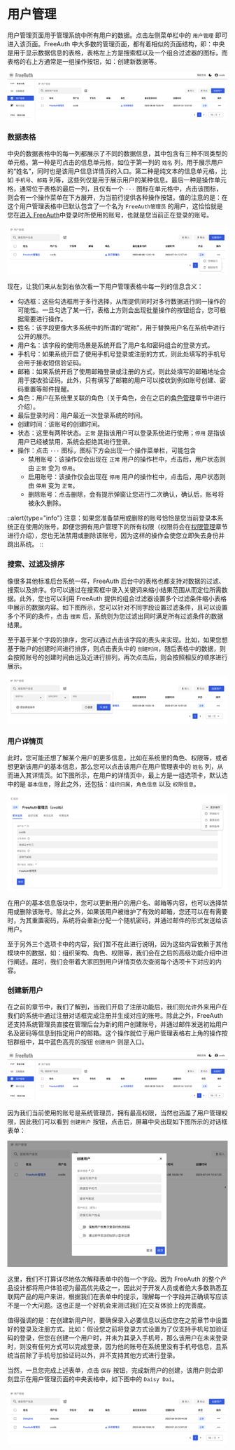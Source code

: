 # 用户管理

用户管理页面用于管理系统中所有用户的数据。点击左侧菜单栏中的 `用户管理` 即可进入该页面。FreeAuth 中大多数的管理页面，都有着相似的页面结构，即：中央是用于显示数据信息的表格，表格左上方是搜索框以及一个组合过滤器的图标，而表格的右上方通常是一组操作按钮，如：创建新数据等。

![FreeAuth User Management](/assets/manual/user-management.png)

### 数据表格

中央的数据表格中的每一列都展示了不同的数据信息，其中包含有三种不同类型的单元格。第一种是可点击的信息单元格，如位于第一列的 `姓名` 列，用于展示用户的“姓名”，同时也是该用户信息详情页的入口。第二种是纯文本的信息单元格，比如 `手机号`、`邮箱` 列等，这些列仅是用于展示用户的某种信息。最后一种是操作单元格，通常位于表格的最后一列，且仅有一个 `···` 图标在单元格中，点击该图标，则会有一个操作菜单在下方展开，为当前行提供各种操作按钮。值的注意的是：在这个用户管理表格中已默认包含了一个名为 `FreeAuth管理员` 的用户，这恰恰就是您在[进入 FreeAuth](/user-manual/freeauth-login)中登录时所使用的账号，也就是您当前正在登录的账号。

![FreeAuth User Management - Row Actions](/assets/manual/user-management-row-actions.png)

现在，让我们来从左到右依次看一下用户管理表格中每一列的信息含义：

* 勾选框：这些勾选框用于多行选择，从而提供同时对多行数据进行同一操作的可能性。一旦勾选了某一行，表格上方则会出现批量操作的按钮组合，您可根据需要进行操作。
* 姓名：该字段更像大多系统中的所谓的“昵称”，用于替换用户名在系统中进行公开的展示。
* 用户名：该字段的使用场景是系统开启了用户名和密码组合的登录方式。
* 手机号：如果系统开启了使用手机号登录或注册的方式，则此处填写的手机号会用于接收短信验证码。
* 邮箱：如果系统开启了使用邮箱登录或注册的方式，则此处填写的邮箱地址会用于接收验证码。此外，只有填写了邮箱的用户可以接收到例如账号创建、密码重置等邮件提醒。
* 角色：用户在系统里关联的角色（关于角色，会在之后的[角色管理](/user-manual/advanced-features/role-management)章节中进行介绍）。
* 最后登录时间：用户最近一次登录系统的时间。
* 创建时间：该账号的创建时间。
* 状态：这里有两种状态。`正常` 是指该用户可以登录系统进行使用；`停用` 是指该用户已经被禁用，系统会拒绝其进行登录。
* 操作：点击 `···` 图标，图标下方会出现一个操作菜单栏，可能包含
    * 禁用账号：该操作仅会出现在 `正常` 用户的操作栏中，点击后，用户状态则由 `正常` 变为 `停用`。
    * 启用账号：该操作仅会出现在 `停用` 用户的操作栏中，点击后，用户状态则由 `停用` 变为 `正常`。
    * 删除账号：点击删除，会有提示弹窗让您进行二次确认，确认后，账号将被永久删除。

::alert{type="info"}
注意：如果您准备禁用或删除的账号恰恰是您当前登录本系统正在使用的账号，即便您拥有用户管理下的所有权限（权限将会在[权限管理](/user-manual/advanced-features/permission-management)章节进行介绍），您也无法禁用或删除该账号，因为这样的操作会使您立即失去身份并跳出系统。
::

### 搜索、过滤及排序

像很多其他标准后台系统一样，FreeAuth 后台中的表格也都支持对数据的过滤、搜索以及排序。你可以通过在搜索框中录入关键词来缩小结果范围从而定位所需数据。此外，您也可以利用 FreeAuth 提供的组合过滤器设置多个过滤条件缩小表格中展示的数据内容。如下图所示，您可以针对不同字段设置过滤条件，且可以设置多个不同的条件，点击 `搜索` 后，系统则为您过滤出同时满足所有过滤条件的数据结果。

至于基于某个字段的排序，您可以通过点击该字段的表头来实现。比如，如果您想基于账户的创建时间进行排序，则点击表头中的 `创建时间`，随后表格中的数据，则会按照账号的创建时间由远及近进行排列，再次点击后，则会按照相反的顺序进行展示。

![FreeAuth User Management - Filter](/assets/manual/user-management-filter.png)

### 用户详情页

此时，您可能还想了解某个用户的更多信息，比如在系统里的角色、权限等，或者想更新该用户的基本信息，那么您可以点击该用户在用户管理表中的 `姓名` 列，从而进入其详情页。如下图所示，在用户的详情页中，最上方是一组选项卡，默认选中的是 `基本信息`，除此之外，还包括：`组织归属`，`角色信息` 以及 `权限信息`。

![FreeAuth User Details Page](/assets/manual/user-details-page.png)

在用户的基本信息版块中，您可以更新用户的用户名、邮箱等内容，也可以选择禁用或删除该账号。除此之外，如果该用户被维护了有效的邮箱，您还可以在有需要时，为其重置密码，系统将会重新分配一个随机密码，并通过邮件的形式发送给该用户。

至于另外三个选项卡中的内容，我们暂不在此进行说明，因为这些内容依赖于其他模块中的数据，如：组织架构、角色、权限等，我们会在之后的高级功能介绍中进行阐述。届时，我们会带着大家回到用户详情页依次查阅每个选项卡下对应的内容。

### 创建新用户

在之前的章节中，我们了解到，当我们开启了注册功能后，我们则允许外来用户在我们的系统中通过注册对话框完成注册并生成对应的账号。除此之外，FreeAuth 还支持系统管理员直接在管理后台为新的用户创建账号，并通过邮件发送初始用户名及密码等信息到指定用户的邮箱。这个操作就位于用户管理表格右上角的操作按钮群组中，其中蓝色高亮的按钮 `创建用户` 则是入口。

![FreeAuth User Management](/assets/manual/user-management.png)

因为我们当前使用的账号是系统管理员，拥有最高权限，当然也涵盖了用户管理权限，因此我们可以看到 `创建用户` 按钮，点击后，屏幕中央出现如下图所示的对话框表单：

![FreeAuth User Management - Create Form](/assets/manual/user-management-create.png)

这里，我们不打算详尽地依次解释表单中的每一个字段。因为 FreeAuth 的整个产品设计都将用户体验视为最高优先级之一，因此对于开发人员或者绝大多数熟悉互联网产品的用户来讲，根据我们在表单中的提示，理解每一个字段并正确填写应该不是一个大问题。这也正是一个好机会来测试我们在交互体验上的完善度。

值得强调的是：在创建新用户时，要确保录入必要信息以适应您在之前章节中设置好的登录及注册方式。比如：假设您之前将登录方式设置为了仅支持手机号加验证码的登录，但您在创建一个用户时，并未为其录入手机号，那么该用户在未来登录时，则没有任何方式可以完成登录，因为他的账号在系统里没有手机号信息，且系统当前除了手机号加验证码以外，并不支持其他方式进行登录。

当然，一旦您完成上述表单，点击 `保存` 按钮，完成新用户的创建，该用户则会即刻显示在用户管理页面的中央表格中，如下图中的 `Daisy Dai`。

![FreeAuth User Management - New User](/assets/manual/user-management-create-result.png)
